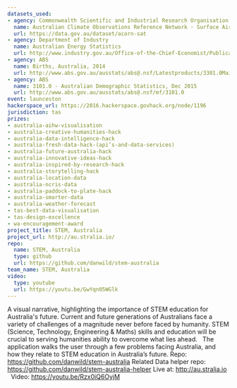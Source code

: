 ```yaml
---
datasets_used:
- agency: Commonwealth Scientific and Industrial Research Organisation
  name: Australian Climate Observations Reference Network - Surface Air Temperature Dataset
  url: https://data.gov.au/dataset/acorn-sat
- agency: Department of Industry
  name: Australian Energy Statistics
  url: http://www.industry.gov.au/Office-of-the-Chief-Economist/Publications/Pages/Australian-energy-statistics.aspx
- agency: ABS
  name: Births, Australia, 2014
  url: http://www.abs.gov.au/ausstats/abs@.nsf/Latestproducts/3301.0Main%20Features52014?opendocument&tabname=Summary&prodno=3301.0&issue=2014&num=&view=
- agency: ABS
  name: 3101.0 - Australian Demographic Statistics, Dec 2015
  url: http://www.abs.gov.au/ausstats/abs@.nsf/mf/3101.0
event: launceston
hackerspace_url: https://2016.hackerspace.govhack.org/node/1196
jurisdiction: tas
prizes:
- australia-aihw-visualisation
- australia-creative-humanities-hack
- australia-data-intelligence-hack
- australia-fresh-data-hack-(api’s-and-data-services)
- australia-future-australia-hack
- australia-innovative-ideas-hack
- australia-inspired-by-research-hack
- australia-storytelling-hack
- australia-location-data
- australia-ncris-data
- australia-paddock-to-plate-hack
- australia-smarter-data
- australia-weather-forecast
- tas-best-data-visualisation
- tas-design-excellence
- wa-encouragement-award
project_title: STEM, Australia
project_url: http://au.stralia.io/
repo:
  name: STEM, Australia
  type: github
  url: https://github.com/danwild/stem-australia
team_name: STEM, Australia
video:
  type: youtube
  url: https://youtu.be/GwYqn05WGlk
---
```


A visual narrative, highlighting the importance of STEM education for Australia's future.
Current and future generations of Australians face a variety of challenges of a magnitude never before faced by humanity.
STEM (Science, Technology, Engineering & Maths) skills and education will be crucial to serving humanities ability to overcome what lies ahead.
 
The application walks the user through a few problems facing Australia, and how they relate to STEM education in Australia’s future.
Repo: https://github.com/danwild/stem-australia
Related Data helper repo: https://github.com/danwild/stem-australia-helper
Live at: http://au.stralia.io
 
Video: https://youtu.be/Rzx0iQ6OyjM